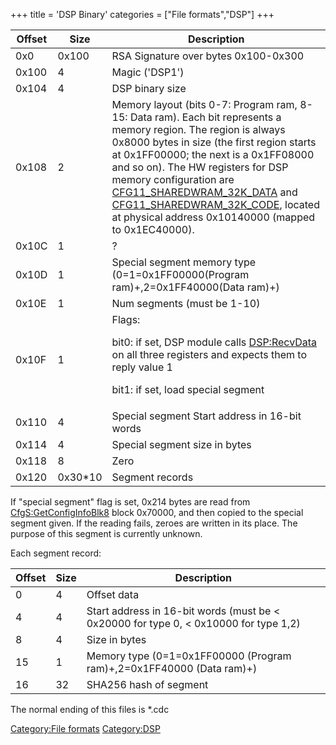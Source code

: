 +++
title = 'DSP Binary'
categories = ["File formats","DSP"]
+++

<table>
<thead>
<tr class="header">
<th>Offset</th>
<th>Size</th>
<th>Description</th>
</tr>
</thead>
<tbody>
<tr class="odd">
<td>0x0</td>
<td>0x100</td>
<td>RSA Signature over bytes 0x100-0x300</td>
</tr>
<tr class="even">
<td>0x100</td>
<td>4</td>
<td>Magic ('DSP1')</td>
</tr>
<tr class="odd">
<td>0x104</td>
<td>4</td>
<td>DSP binary size</td>
</tr>
<tr class="even">
<td>0x108</td>
<td>2</td>
<td>Memory layout (bits 0-7: Program ram, 8-15: Data ram). Each bit
represents a memory region. The region is always 0x8000 bytes in size
(the first region starts at 0x1FF00000; the next is a 0x1FF08000 and so
on). The HW registers for DSP memory configuration are <a
{{% href "../CONFIG11_Registers" %}}
title="wikilink">CFG11_SHAREDWRAM_32K_DATA</a> and <a
{{% href "../CONFIG11_Registers" %}}
title="wikilink">CFG11_SHAREDWRAM_32K_CODE</a>, located at physical
address 0x10140000 (mapped to 0x1EC40000).</td>
</tr>
<tr class="odd">
<td>0x10C</td>
<td>1</td>
<td>?</td>
</tr>
<tr class="even">
<td>0x10D</td>
<td>1</td>
<td>Special segment memory type (0=1=0x1FF00000(Program
ram)+,2=0x1FF40000(Data ram)+)</td>
</tr>
<tr class="odd">
<td>0x10E</td>
<td>1</td>
<td>Num segments (must be 1-10)</td>
</tr>
<tr class="even">
<td>0x10F</td>
<td>1</td>
<td>Flags:</p>
<p>bit0: if set, DSP module calls <a {{% href "../DSP:RecvData" %}}
title="wikilink">DSP:RecvData</a> on all three registers and expects
them to reply value 1</p>
<p>bit1: if set, load special segment</td>
</tr>
<tr class="odd">
<td>0x110</td>
<td>4</td>
<td>Special segment Start address in 16-bit words</td>
</tr>
<tr class="even">
<td>0x114</td>
<td>4</td>
<td>Special segment size in bytes</td>
</tr>
<tr class="odd">
<td>0x118</td>
<td>8</td>
<td>Zero</td>
</tr>
<tr class="even">
<td>0x120</td>
<td>0x30*10</td>
<td>Segment records</td>
</tr>
</tbody>
</table>

If "special segment" flag is set, 0x214 bytes are read from
[CfgS:GetConfigInfoBlk8](CfgS:GetConfigInfoBlk8 "wikilink") block
0x70000, and then copied to the special segment given. If the reading
fails, zeroes are written in its place. The purpose of this segment is
currently unknown.

Each segment record:

| Offset | Size | Description                                                                            |
|--------|------|----------------------------------------------------------------------------------------|
| 0      | 4    | Offset data                                                                            |
| 4      | 4    | Start address in 16-bit words (must be \< 0x20000 for type 0, \< 0x10000 for type 1,2) |
| 8      | 4    | Size in bytes                                                                          |
| 15     | 1    | Memory type (0=1=0x1FF00000 (Program ram)+,2=0x1FF40000 (Data ram)+)                   |
| 16     | 32   | SHA256 hash of segment                                                                 |

The normal ending of this files is \*.cdc

[Category:File formats](Category:File_formats "wikilink")
[Category:DSP](Category:DSP "wikilink")
